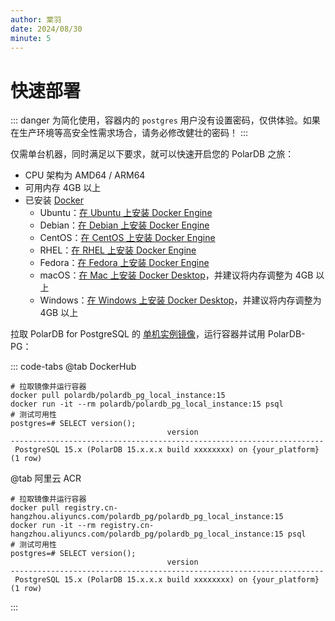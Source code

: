 ```yaml
---
author: 棠羽
date: 2024/08/30
minute: 5
---
```


# 快速部署

<ArticleInfo :frontmatter=$frontmatter></ArticleInfo>

::: danger
为简化使用，容器内的 `postgres` 用户没有设置密码，仅供体验。如果在生产环境等高安全性需求场合，请务必修改健壮的密码！
:::

仅需单台机器，同时满足以下要求，就可以快速开启您的 PolarDB 之旅：

- CPU 架构为 AMD64 / ARM64
- 可用内存 4GB 以上
- 已安装 [Docker](https://www.docker.com/)
  - Ubuntu：[在 Ubuntu 上安装 Docker Engine](https://docs.docker.com/engine/install/ubuntu/)
  - Debian：[在 Debian 上安装 Docker Engine](https://docs.docker.com/engine/install/debian/)
  - CentOS：[在 CentOS 上安装 Docker Engine](https://docs.docker.com/engine/install/centos/)
  - RHEL：[在 RHEL 上安装 Docker Engine](https://docs.docker.com/engine/install/rhel/)
  - Fedora：[在 Fedora 上安装 Docker Engine](https://docs.docker.com/engine/install/fedora/)
  - macOS：[在 Mac 上安装 Docker Desktop](https://docs.docker.com/desktop/mac/install/)，并建议将内存调整为 4GB 以上
  - Windows：[在 Windows 上安装 Docker Desktop](https://docs.docker.com/desktop/windows/install/)，并建议将内存调整为 4GB 以上

拉取 PolarDB for PostgreSQL 的 [单机实例镜像](https://hub.docker.com/r/polardb/polardb_pg_local_instance/tags)，运行容器并试用 PolarDB-PG：

::: code-tabs
@tab DockerHub

```bash:no-line-numbers
# 拉取镜像并运行容器
docker pull polardb/polardb_pg_local_instance:15
docker run -it --rm polardb/polardb_pg_local_instance:15 psql
# 测试可用性
postgres=# SELECT version();
                                   version
----------------------------------------------------------------------
 PostgreSQL 15.x (PolarDB 15.x.x.x build xxxxxxxx) on {your_platform}
(1 row)
```

@tab 阿里云 ACR

```bash:no-line-numbers
# 拉取镜像并运行容器
docker pull registry.cn-hangzhou.aliyuncs.com/polardb_pg/polardb_pg_local_instance:15
docker run -it --rm registry.cn-hangzhou.aliyuncs.com/polardb_pg/polardb_pg_local_instance:15 psql
# 测试可用性
postgres=# SELECT version();
                                   version
----------------------------------------------------------------------
 PostgreSQL 15.x (PolarDB 15.x.x.x build xxxxxxxx) on {your_platform}
(1 row)
```

:::
